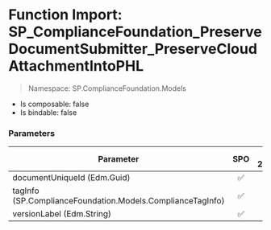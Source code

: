 # Function Import: SP_ComplianceFoundation_PreserveDocumentSubmitter_PreserveCloudAttachmentIntoPHL

> Namespace: SP.ComplianceFoundation.Models

- Is composable: false
- Is bindable: false

### Parameters

Parameter | SPO | SP 2019 | SP 2016 | SP 2013
----------|:---:|:-------:|:-------:|:-------:
documentUniqueId (Edm.Guid) | ✅ | ❌ | ❌ | ❌
tagInfo (SP.ComplianceFoundation.Models.ComplianceTagInfo) | ✅ | ❌ | ❌ | ❌
versionLabel (Edm.String) | ✅ | ❌ | ❌ | ❌